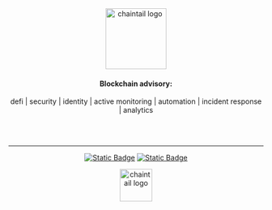 <div align="center">

  <a href="https://chaintail.xyz">
    <img src="https://raw.githubusercontent.com/chaintail-xyz/.github/master/chaintail_text_logo.svg" height="120px" alt="chaintail logo"/>
  </a>
  
<h4>Blockchain advisory: </h4>

<p>defi | security | identity | active monitoring | automation | incident response | analytics</p>


  <br/>
  
  <br/>

  ---
  
[![Static Badge](https://img.shields.io/badge/Visit-Official%20Website?style=for-the-badge&logo=googlechrome&logoColor=%23ffffff&label=Official%20Website&color=%2380208F)](https://chaintail.xyz)
[![Static Badge](https://img.shields.io/badge/%40chaintail__xyz-%40chaintail_xyz?style=for-the-badge&logo=X&logoColor=%23ffffff&label=Follow&color=%231c9ff0)](https://twitter.com/chaintail_xyz)
  


  <a href="https://chaintail.xyz">
    <img src="https://raw.githubusercontent.com/chaintail-xyz/.github/master/chaintail_logo.svg" width="64px" alt="chaintail logo"/>
  </a>

</div>

